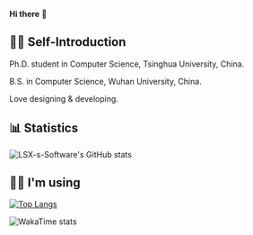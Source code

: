 **Hi there** 👋

## 🙋‍♂️ Self-Introduction

Ph.D. student in Computer Science, Tsinghua University, China.

B.S. in Computer Science, Wuhan University, China.

Love designing & developing.

## 📊 Statistics

![LSX-s-Software's GitHub stats](https://github-readme-stats-mocha-seven.vercel.app/api?theme=transparent&username=LSX-s-Software&show_icons=true&include_all_commits=true&count_private=true&rank_icon=percentile)

## 👨‍💻 I'm using

[![Top Langs](https://github-readme-stats-mocha-seven.vercel.app/api/top-langs/?theme=transparent&username=LSX-s-Software&layout=compact&size_weight=0.8&count_weight=0.2&hide=Makefile,QML,CSS,LESS&langs_count=10&exclude_repo=HomeworkChecker,SSLIVE2019,SSLIVE2020-Special,criu,runc,containerd,go-criu,utils,rdma-server)](https://github.com/LSX-s-Software?tab=repositories)

![WakaTime stats](https://github-readme-stats-mocha-seven.vercel.app/api/wakatime?username=DEFAULT_&layout=compact&langs_count=20&hide=text,csv)
